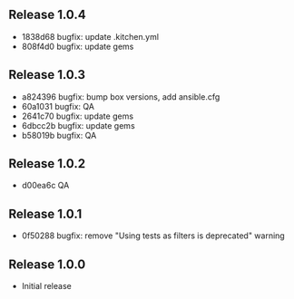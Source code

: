 ## Release 1.0.4

* 1838d68 bugfix: update .kitchen.yml
* 808f4d0 bugfix: update gems

## Release 1.0.3

* a824396 bugfix: bump box versions, add ansible.cfg
* 60a1031 bugfix: QA
* 2641c70 bugfix: update gems
* 6dbcc2b bugfix: update gems
* b58019b bugfix: QA

## Release 1.0.2

* d00ea6c QA

## Release 1.0.1

* 0f50288 bugfix: remove "Using tests as filters is deprecated" warning

## Release 1.0.0

* Initial release
